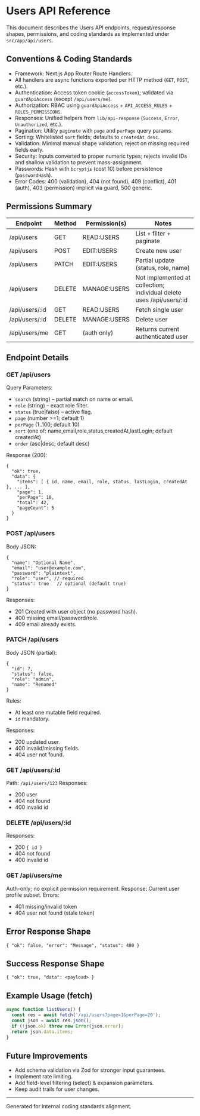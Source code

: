 # Users API Reference

This document describes the Users API endpoints, request/response shapes, permissions, and coding standards as implemented under `src/app/api/users`.

## Conventions & Coding Standards
- Framework: Next.js App Router Route Handlers.
- All handlers are async functions exported per HTTP method (`GET`, `POST`, etc.).
- Authentication: Access token cookie (`accessToken`); validated via `guardApiAccess` (except `/api/users/me`).
- Authorization: RBAC using `guardApiAccess` + `API_ACCESS_RULES` + `ROLES_PERMISSIONS`.
- Responses: Unified helpers from `lib/api-response` (`Success`, `Error`, `Unauthorized`, etc.).
- Pagination: Utility `paginate` with `page` and `perPage` query params.
- Sorting: Whitelisted `sort` fields; defaults to `createdAt desc`.
- Validation: Minimal manual shape validation; reject on missing required fields early.
- Security: Inputs converted to proper numeric types; rejects invalid IDs and shallow validation to prevent mass-assignment.
- Passwords: Hash with `bcryptjs` (cost 10) before persistence (`passwordHash`).
- Error Codes: 400 (validation), 404 (not found), 409 (conflict), 401 (auth), 403 (permission) implicit via guard, 500 generic.

## Permissions Summary
| Endpoint | Method | Permission(s) | Notes |
|----------|--------|---------------|-------|
| /api/users | GET | READ:USERS | List + filter + paginate |
| /api/users | POST | EDIT:USERS | Create new user |
| /api/users | PATCH | EDIT:USERS | Partial update (status, role, name) |
| /api/users | DELETE | MANAGE:USERS | Not implemented at collection; individual delete uses /api/users/:id |
| /api/users/:id | GET | READ:USERS | Fetch single user |
| /api/users/:id | DELETE | MANAGE:USERS | Delete user |
| /api/users/me | GET | (auth only) | Returns current authenticated user |

## Endpoint Details

### GET /api/users
Query Parameters:
- `search` (string) – partial match on name or email.
- `role` (string) – exact role filter.
- `status` (true|false) – active flag.
- `page` (number >=1; default 1)
- `perPage` (1..100; default 10)
- `sort` (one of: name,email,role,status,createdAt,lastLogin; default createdAt)
- `order` (asc|desc; default desc)

Response (200):
```
{
  "ok": true,
  "data": {
    "items": [ { id, name, email, role, status, lastLogin, createdAt }, ... ],
    "page": 1,
    "perPage": 10,
    "total": 42,
    "pageCount": 5
  }
}
```

### POST /api/users
Body JSON:
```
{
  "name": "Optional Name",
  "email": "user@example.com",
  "password": "plaintext",
  "role": "user", // required
  "status": true   // optional (default true)
}
```
Responses:
- 201 Created with user object (no password hash).
- 400 missing email/password/role.
- 409 email already exists.

### PATCH /api/users
Body JSON (partial):
```
{
  "id": 7,
  "status": false,
  "role": "admin",
  "name": "Renamed"
}
```
Rules:
- At least one mutable field required.
- `id` mandatory.

Responses:
- 200 updated user.
- 400 invalid/missing fields.
- 404 user not found.

### GET /api/users/:id
Path: `/api/users/123`
Responses:
- 200 user
- 404 not found
- 400 invalid id

### DELETE /api/users/:id
Responses:
- 200 `{ id }`
- 404 not found
- 400 invalid id

### GET /api/users/me
Auth-only; no explicit permission requirement.
Response: Current user profile subset.
Errors:
- 401 missing/invalid token
- 404 user not found (stale token)

## Error Response Shape
```
{ "ok": false, "error": "Message", "status": 400 }
```

## Success Response Shape
```
{ "ok": true, "data": <payload> }
```

## Example Usage (fetch)
```ts
async function listUsers() {
  const res = await fetch('/api/users?page=1&perPage=20');
  const json = await res.json();
  if (!json.ok) throw new Error(json.error);
  return json.data.items;
}
```

## Future Improvements
- Add schema validation via Zod for stronger input guarantees.
- Implement rate limiting.
- Add field-level filtering (select) & expansion parameters.
- Keep audit trails for user changes.

---
Generated for internal coding standards alignment.
